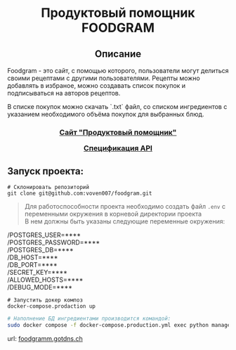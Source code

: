 
<h1 align="center">Продуктовый помощник FOODGRAM</h1>


<h2 align="center">Описание</h2>

<p>
    Foodgram - это сайт, с помощью которого, пользователи могут делиться своими рецептами с другими пользователями.
    Рецепты можно добавлять в избраное, можно создавать список покупок и подписываться на авторов рецептов.</p>
    <p>В списке покупок можно скачать `.txt` файл, со списком ингредиентов с указанием необходимого объёма покупок для выбранных блюд.
</p>

<h3 align="center">
    <a href="https://foodgramm.gotdns.ch/">Сайт "Продуктовый помощник"</a><p></p>
    <a href="https://foodgramm.gotdns.ch/api/docs/">Спецификация API</a>
</h3>


<h2>Запуск проекта:</h2>

```shell
# Склонировать репозиторий
git clone git@github.com:voven007/foodgram.git
```

> Для работоспособности проекта необходимо создать файл `.env` с переменными окружения в корневой директории проекта</br>
> В нем должны быть указаны следующие переменные окружения:

/POSTGRES_USER=**** </br>
/POSTGRES_PASSWORD=**** </br>
/POSTGRES_DB=**** </br>
/DB_HOST=**** </br>
/DB_PORT=**** </br>
/SECRET_KEY=**** </br>
/ALLOWED_HOSTS=**** </br>
/DEBUG_MODE=**** </br>


```shell
# Запустить докер композ
docker-compose.prodaction up
```

```bash
# Наполнение БД ингредиентами производится командой:
sudo docker compose -f docker-compose.production.yml exec python manage.py import
```
<p>
    url: <a href="https://foodgramm.gotdns.ch/">foodgramm.gotdns.ch</a><br>
</p>

